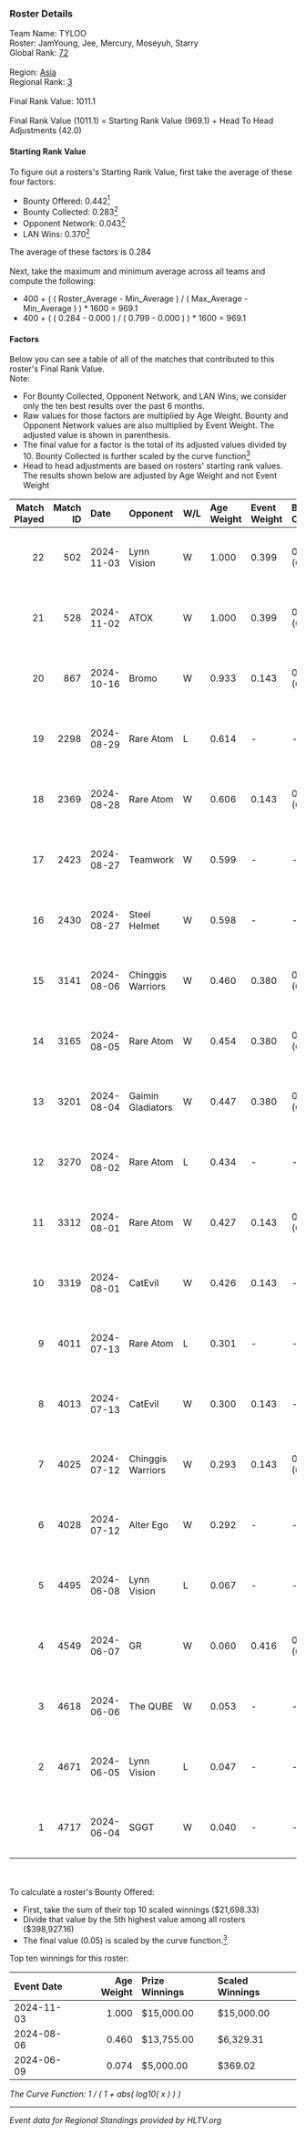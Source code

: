 ### Roster Details<br />
Team Name: TYLOO<br />
Roster: JamYoung, Jee, Mercury, Moseyuh, Starry<br />
Global Rank: [72](../../standings_global_2024_11_25.md)<br />
<br />
Region: [Asia]( ../../standings_asia_2024_11_25.md)<br />
Regional Rank: [3]( ../../standings_asia_2024_11_25.md)<br />
<br />
Final Rank Value:  1011.1<br />
<br />
Final Rank Value (1011.1) = Starting Rank Value (969.1) + Head To Head Adjustments (42.0)<br />

#### Starting Rank Value<br />
To figure out a rosters's Starting Rank Value, first take the average of these four factors:<br />
- Bounty Offered: 0.442[<sup>1</sup>](#table2)
- Bounty Collected: 0.283[<sup>2</sup>](#table1)
- Opponent Network: 0.043[<sup>2</sup>](#table1)
- LAN Wins: 0.370[<sup>2</sup>](#table1)

The average of these factors is 0.284<br />
<br />
Next, take the maximum and minimum average across all teams and compute the following:<br />
- 400 + ( ( Roster_Average - Min_Average ) / ( Max_Average - Min_Average ) ) * 1600 = 969.1
- 400 + ( ( 0.284 - 0.000 ) / ( 0.799 - 0.000 ) ) * 1600 = 969.1


#### Factors<br />
Below you can see a table of all of the matches that contributed to this roster's Final Rank Value.<br />
Note:<br />

- For Bounty Collected, Opponent Network, and LAN Wins, we consider only the ten best results over the past 6 months.
- Raw values for those factors are multiplied by Age Weight. Bounty and Opponent Network values are also multiplied by Event Weight. The adjusted value is shown in parenthesis.
- The final value for a factor is the total of its adjusted values divided by 10. Bounty Collected is further scaled by the curve function[<sup>3</sup>](#curveFunction)
- Head to head adjustments are based on rosters' starting rank values. The results shown below are adjusted by Age Weight and not Event Weight
<span id="table1"></span><br />


| Match Played | Match ID | Date       | Opponent          | W/L | Age Weight | Event Weight | Bounty Collected | Opponent Network | LAN Wins  | H2H Adj. | Roster                                   |
| -: | -: | :- | :- | :- | :- | :- | :- | :- | :- | -: | :- |
|           22 |      502 | 2024-11-03 | Lynn Vision       | W   | 1.000      | 0.399        | 0.033 (0.013)    | 0.254 (0.101)    | 1 (1.000) |    16.64 | JamYoung, Jee, Mercury, Moseyuh, Starry  |
|           21 |      528 | 2024-11-02 | ATOX              | W   | 1.000      | 0.399        | 0.018 (0.007)    | 0.135 (0.054)    | 1 (1.000) |     9.39 | JamYoung, Jee, Mercury, Moseyuh, Starry  |
|           20 |      867 | 2024-10-16 | Bromo             | W   | 0.933      | 0.143        | 0.008 (0.001)    | 0.197 (0.026)    | 0 (0.000) |     4.97 | JamYoung, Jee, Mercury, Moseyuh, Starry  |
|           19 |     2298 | 2024-08-29 | Rare Atom         | L   | 0.614      | -            | -                | -                | -         |   -11.42 | JamYoung, Jee, Mercury, Moseyuh, Starry  |
|           18 |     2369 | 2024-08-28 | Rare Atom         | W   | 0.606      | 0.143        | 0.011 (0.001)    | 0.282 (0.024)    | 0 (0.000) |     7.85 | JamYoung, Jee, Mercury, Moseyuh, Starry  |
|           17 |     2423 | 2024-08-27 | Teamwork          | W   | 0.599      | -            | -                | -                | 0 (0.000) |     1.35 | JamYoung, Jee, Mercury, Moseyuh, Starry  |
|           16 |     2430 | 2024-08-27 | Steel Helmet      | W   | 0.598      | -            | -                | -                | 0 (0.000) |     0.69 | JamYoung, Jee, Mercury, Moseyuh, Starry  |
|           15 |     3141 | 2024-08-06 | Chinggis Warriors | W   | 0.460      | 0.380        | 0.005 (0.001)    | 0.094 (0.016)    | 1 (0.460) |     3.61 | JamYoung, Jee, Mercury, Moseyuh, Starry  |
|           14 |     3165 | 2024-08-05 | Rare Atom         | W   | 0.454      | 0.380        | 0.011 (0.002)    | 0.282 (0.049)    | 1 (0.454) |     6.21 | JamYoung, Jee, Mercury, Moseyuh, Starry  |
|           13 |     3201 | 2024-08-04 | Gaimin Gladiators | W   | 0.447      | 0.380        | 0.017 (0.003)    | 0.713 (0.121)    | 1 (0.447) |     5.74 | JamYoung, Jee, Mercury, Moseyuh, Starry  |
|           12 |     3270 | 2024-08-02 | Rare Atom         | L   | 0.434      | -            | -                | -                | -         |    -7.81 | JamYoung, Jee, Mercury, Moseyuh, zhokiNg |
|           11 |     3312 | 2024-08-01 | Rare Atom         | W   | 0.427      | 0.143        | 0.011 (0.001)    | 0.282 (0.017)    | 0 (0.000) |     5.73 | JamYoung, Jee, Mercury, Moseyuh, zhokiNg |
|           10 |     3319 | 2024-08-01 | CatEvil           | W   | 0.426      | 0.143        | -                | 0.173 (0.011)    | -         |     1.44 | JamYoung, Jee, Mercury, Moseyuh, zhokiNg |
|            9 |     4011 | 2024-07-13 | Rare Atom         | L   | 0.301      | -            | -                | -                | -         |    -5.74 | JamYoung, Jee, Mercury, Moseyuh, zhokiNg |
|            8 |     4013 | 2024-07-13 | CatEvil           | W   | 0.300      | 0.143        | -                | 0.173 (0.007)    | -         |     0.90 | JamYoung, Jee, Mercury, Moseyuh, zhokiNg |
|            7 |     4025 | 2024-07-12 | Chinggis Warriors | W   | 0.293      | 0.143        | 0.005 (0.000)    | -                | -         |     2.36 | JamYoung, Jee, Mercury, Moseyuh, zhokiNg |
|            6 |     4028 | 2024-07-12 | Alter Ego         | W   | 0.292      | -            | -                | -                | -         |     0.68 | JamYoung, Jee, Mercury, Moseyuh, zhokiNg |
|            5 |     4495 | 2024-06-08 | Lynn Vision       | L   | 0.067      | -            | -                | -                | -         |    -0.81 | JamYoung, k4Mi, Mercury, Moseyuh, zdr    |
|            4 |     4549 | 2024-06-07 | GR                | W   | 0.060      | 0.416        | 0.022 (0.001)    | -                | -         |     0.42 | JamYoung, k4Mi, Mercury, Moseyuh, zdr    |
|            3 |     4618 | 2024-06-06 | The QUBE          | W   | 0.053      | -            | -                | -                | -         |     0.17 | JamYoung, k4Mi, Mercury, Moseyuh, zdr    |
|            2 |     4671 | 2024-06-05 | Lynn Vision       | L   | 0.047      | -            | -                | -                | -         |    -0.56 | JamYoung, k4Mi, Mercury, Moseyuh, zdr    |
|            1 |     4717 | 2024-06-04 | SGGT              | W   | 0.040      | -            | -                | -                | -         |     0.20 | JamYoung, k4Mi, Mercury, Moseyuh, zdr    |

<br />
<span id="table2"></span><br />
To calculate a roster's Bounty Offered:<br />

- First, take the sum of their top 10 scaled winnings ($21,698.33)
- Divide that value by the 5th highest value among all rosters ($398,927.16)
- The final value (0.05) is scaled by the curve function.[<sup>3</sup>](#curveFunction)

Top ten winnings for this roster:<br />

| Event Date | Age Weight | Prize Winnings | Scaled Winnings |
| :- | -: | :- | :- |
| 2024-11-03 |      1.000 | $15,000.00     | $15,000.00      |
| 2024-08-06 |      0.460 | $13,755.00     | $6,329.31       |
| 2024-06-09 |      0.074 | $5,000.00      | $369.02         |


<span id="curveFunction"></span>_The Curve Function: 1 / ( 1 + abs( log10( x ) ) )_<br />

---
_Event data for Regional Standings provided by HLTV.org_<br />
